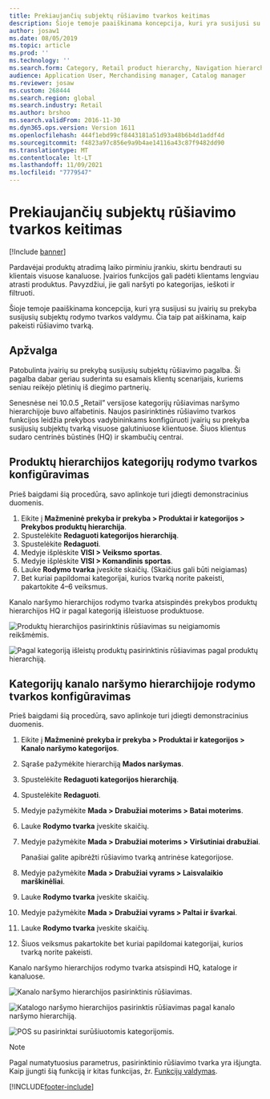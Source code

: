 ```yaml
---
title: Prekiaujančių subjektų rūšiavimo tvarkos keitimas
description: Šioje temoje paaiškinama koncepcija, kuri yra susijusi su įvairių su prekyba susijusių subjektų rodymo tvarkos valdymu Dynamics 365 Commerce.
author: josaw1
ms.date: 08/05/2019
ms.topic: article
ms.prod: ''
ms.technology: ''
ms.search.form: Category, Retail product hierarchy, Navigation hierarchy
audience: Application User, Merchandising manager, Catalog manager
ms.reviewer: josaw
ms.custom: 268444
ms.search.region: global
ms.search.industry: Retail
ms.author: brshoo
ms.search.validFrom: 2016-11-30
ms.dyn365.ops.version: Version 1611
ms.openlocfilehash: 444f1ebd99cf8443181a51d93a48b6b4d1addf4d
ms.sourcegitcommit: f4823a97c856e9a9b4ae14116a43c87f9482dd90
ms.translationtype: MT
ms.contentlocale: lt-LT
ms.lasthandoff: 11/09/2021
ms.locfileid: "7779547"
---
```

# <a name="change-the-sort-order-for-merchandising-entities"></a>Prekiaujančių subjektų rūšiavimo tvarkos keitimas


[!Include [banner](includes/banner.md)]

Pardavėjai produktų atradimą laiko pirminiu įrankiu, skirtu bendrauti su klientais visuose kanaluose. Įvairios funkcijos gali padėti klientams lengviau atrasti produktus. Pavyzdžiui, jie gali naršyti po kategorijas, ieškoti ir filtruoti.

Šioje temoje paaiškinama koncepcija, kuri yra susijusi su įvairių su prekyba susijusių subjektų rodymo tvarkos valdymu. Čia taip pat aiškinama, kaip pakeisti rūšiavimo tvarką.

## <a name="overview"></a>Apžvalga

Patobulinta įvairių su prekybą susijusių subjektų rūšiavimo pagalba. Ši pagalba dabar geriau suderinta su esamais klientų scenarijais, kuriems seniau reikėjo plėtinių iš diegimo partnerių.

Senesnėse nei 10.0.5 „Retail” versijose kategorijų rūšiavimas naršymo hierarchijoje buvo alfabetinis. Naujos pasirinktinės rūšiavimo tvarkos funkcijos leidžia prekybos vadybininkams konfigūruoti įvairių su prekyba susijusių subjektų tvarką visuose galutiniuose klientuose. Šiuos klientus sudaro centrinės būstinės (HQ) ir skambučių centrai.

## <a name="configure-the-display-order-for-categories-in-the-product-hierarchy"></a>Produktų hierarchijos kategorijų rodymo tvarkos konfigūravimas

Prieš baigdami šią procedūrą, savo aplinkoje turi įdiegti demonstracinius duomenis.

1. Eikite į **Mažmeninė prekyba ir prekyba \> Produktai ir kategorijos \> Prekybos produktų hierarchija**.
2. Spustelėkite **Redaguoti kategorijos hierarchiją**.
3. Spustelėkite **Redaguoti**.
4. Medyje išplėskite **VISI \> Veiksmo sportas**.
5. Medyje išplėskite **VISI \> Komandinis sportas**.
6. Lauke **Rodymo tvarka** įveskite skaičių. (Skaičius gali būti neigiamas)
7. Bet kuriai papildomai kategorijai, kurios tvarką norite pakeisti, pakartokite 4–6 veiksmus.

Kanalo naršymo hierarchijos rodymo tvarka atsispindės prekybos produktų hierarchijos HQ ir pagal kategoriją išleistuose produktuose.

![Produktų hierarchijos pasirinktinis rūšiavimas su neigiamomis reikšmėmis.](./media/RetailProductHierarchyCustomSortedWithNegativeValues.png)

![Pagal kategoriją išleistų produktų pasirinktinis rūšiavimas pagal produktų hierarchiją.](./media/ReleasedProductsByCategoryCustomSortedBasedOnRetailProductHierarchy.png)

## <a name="configure-the-display-order-for-categories-in-the-channel-navigation-hierarchy"></a>Kategorijų kanalo naršymo hierarchijoje rodymo tvarkos konfigūravimas

Prieš baigdami šią procedūrą, savo aplinkoje turi įdiegti demonstracinius duomenis.

1. Eikite į **Mažmeninė prekyba ir prekyba \> Produktai ir kategorijos \> Kanalo naršymo kategorijos**.
2. Sąraše pažymėkite hierarchiją **Mados naršymas**.
3. Spustelėkite **Redaguoti kategorijos hierarchiją**.
4. Spustelėkite **Redaguoti**.
5. Medyje pažymėkite **Mada \> Drabužiai moterims \> Batai moterims**.
6. Lauke **Rodymo tvarka** įveskite skaičių.
7. Medyje pažymėkite **Mada \> Drabužiai moterims \> Viršutiniai drabužiai**.

    Panašiai galite apibrėžti rūšiavimo tvarką antrinėse kategorijose.

8. Medyje pažymėkite **Mada \> Drabužiai vyrams \> Laisvalaikio marškinėliai**.
9. Lauke **Rodymo tvarka** įveskite skaičių.
10. Medyje pažymėkite **Mada \> Drabužiai vyrams \> Paltai ir švarkai**.
11. Lauke **Rodymo tvarka** įveskite skaičių.
12. Šiuos veiksmus pakartokite bet kuriai papildomai kategorijai, kurios tvarką norite pakeisti.

Kanalo naršymo hierarchijos rodymo tvarka atsispindi HQ, kataloge ir kanaluose.

![Kanalo naršymo hierarchijos pasirinktinis rūšiavimas.](./media/ChannelNavCustomSorted.png)

![Katalogo naršymo hierarchijos pasirinktis rūšiavimas pagal kanalo naršymo hierarchiją.](./media/CatalogNavHierarchyCustomSortedBasedOnChannelNav.png)

![POS su pasirinktai surūšiuotomis kategorijomis.](./media/POSChannelCategoriesCustomSorted.png)

> [!NOTE]
> Pagal numatytuosius parametrus, pasirinktinio rūšiavimo tvarka yra išjungta. Kaip įjungti šią funkciją ir kitas funkcijas, žr. [Funkcijų valdymas](/dynamics365/unified-operations/fin-and-ops/get-started/feature-management/feature-management-overview).


[!INCLUDE[footer-include](../includes/footer-banner.md)]